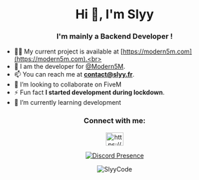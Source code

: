 <h1 align="center">Hi 👋, I'm Slyy</h1>
<h3 align="center">I'm mainly a Backend Developer !</h3>


- 👨‍💻 My current project is available at [https://modern5m.com](https://modern5m.com).<br>
- 📝 I am the developer for [@Modern5M](https://github.com/Modern5M).<br>
- 📫 You can reach me at **contact@slyy.fr**.<br>
- 💞️ I’m looking to collaborate on FiveM
- ⚡ Fun fact **I started development during lockdown**.<br>
- 🌱 I’m currently learning development

<h3 align="center">Connect with me:</h3>
<p align="center">
  <a href="https://discord.com/users/659900354950856725" target="blank">
    <img align="center" src="https://raw.githubusercontent.com/rahuldkjain/github-profile-readme-generator/master/src/images/icons/Social/discord.svg" alt="https://discord.gg/" height="30" width="40" />
  </a>
</p>

<p align="center">
  <a href="https://discord.com/users/659900354950856725">
    <img src="https://lanyard.cnrad.dev/api/659900354950856725" alt="Discord Presence" />
  </a>
</p>

<p align="center">
  <img align="center" src="https://github-readme-streak-stats.herokuapp.com/?user=SlyyCode&theme=dark" alt="SlyyCode" />
</p>
